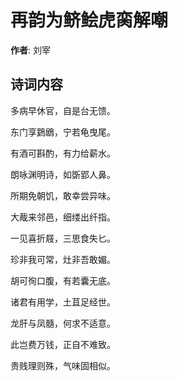 # 再韵为鲚鲙虎脔解嘲

**作者**: 刘宰

## 诗词内容

多病早休官，自是台无馈。

东门享鶢鶋，宁若龟曳尾。

有酒可斟酌，有力给薪水。

朗咏渊明诗，如斲郢人鼻。

所期免朝饥，敢幸尝异味。

大胾来邻邑，细缕出纤指。

一见喜折屐，三思食失匕。

珍非我可常，灶非吾敢媚。

胡可徇口腹，有若囊无底。

诸君有用学，土苴足经世。

龙肝与凤髓，何求不适意。

此岂费万钱，正自不难致。

贵贱理则殊，气味固相似。

